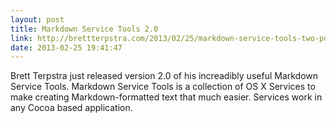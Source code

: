 ```yaml
---
layout: post
title: Markdown Service Tools 2.0
link: http://brettterpstra.com/2013/02/25/markdown-service-tools-two-point-oh/
date: 2013-02-25 19:41:47
---
```


Brett Terpstra just released version 2.0 of his increadibly useful Markdown Service Tools. Markdown Service Tools is a collection of OS X Services to make creating Markdown-formatted text that much easier. Services work in any Cocoa based application.